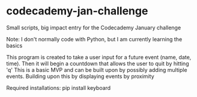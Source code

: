 # codecademy-jan-challenge
Small scripts, big impact entry for the Codecademy January challenge

Note: I don't normally code with Python, but I am currently learning the basics

This program is created to take a user input for a future event (name, date, time). Then it will begin a countdown that allows the user to quit by hitting 'q'
This is a basic MVP and can be built upon by possibly adding multiple events. Building upon this by displaying events by proximity 

Required installations:
pip install keyboard
